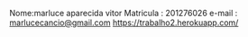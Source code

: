 Nome:marluce aparecida vitor
Matricula : 201276026
e-mail : marlucecancio@gmail.com
https://trabalho2.herokuapp.com/
